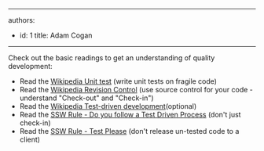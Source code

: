 

---
authors:
  - id: 1
    title: Adam Cogan
---




<span class='intro'> Check out&#160;the basic readings to get an understanding of quality development&#58;<br> </span>

<ul><li>Read the&#160;<a href="https&#58;//www.ssw.com.au/SSW/Redirect/WikipediaUnitTest.htm">Wikipedia Unit test</a>&#160;(write unit tests on fragile code)</li><li>Read the&#160;<a href="https&#58;//www.ssw.com.au/SSW/Redirect/WikipediaRevisionControl.htm">Wikipedia Revision Control</a>&#160;(use source control for your code - understand &quot;Check-out&quot; and &quot;Check-in&quot;)</li><li>Read the&#160;<a href="https&#58;//www.ssw.com.au/SSW/Redirect/WikipediaTest-drivenDevelopment.htm">Wikipedia Test-driven development</a>(optional)</li><li>Read the&#160;<a href="https&#58;//www.ssw.com.au/ssw/Standards/Rules/RulesToBetterVersionControlWithTFS%28AKASourceControl%29.aspx#TestDrivenProcess">SSW Rule - Do you follow a Test Driven Process</a>&#160;(don't just check-in)</li><li>Read the&#160;<a href="/_layouts/15/FIXUPREDIRECT.ASPX?WebId=3dfc0e07-e23a-4cbb-aac2-e778b71166a2&amp;TermSetId=07da3ddf-0924-4cd2-a6d4-a4809ae20160&amp;TermId=d66a9404-2ca9-4d19-ad6c-df1618b4fc28">SSW Rule - Test Please</a>&#160;(don't release un-tested code to a client)​<br></li></ul>


